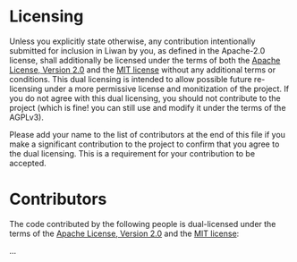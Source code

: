 # Licensing

Unless you explicitly state otherwise, any contribution intentionally submitted for inclusion in Liwan by you, as defined in the Apache-2.0 license, shall additionally be licensed under the terms of both the [Apache License, Version 2.0](https://opensource.org/license/apache-2-0) and the [MIT license](https://opensource.org/license/mit) without any additional terms or conditions. This dual licensing is intended to allow possible future re-licensing under a more permissive license and monitization of the project. If you do not agree with this dual licensing, you should not contribute to the project (which is fine! you can still use and modify it under the terms of the AGPLv3).

Please add your name to the list of contributors at the end of this file if you make a significant contribution to the project to confirm that you agree to the dual licensing. This is a requirement for your contribution to be accepted.

# Contributors

The code contributed by the following people is dual-licensed under the terms of the [Apache License, Version 2.0](https://opensource.org/license/apache-2-0) and the [MIT license](https://opensource.org/license/mit):

...
